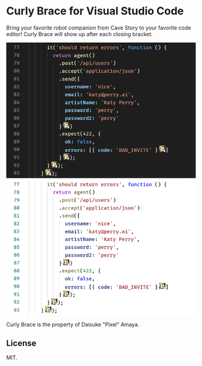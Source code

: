 # Curly Brace for Visual Studio Code

Bring your favorite robot companion from Cave Story to your favorite code editor! Curly Brace will show up after each closing bracket.

![Curly Brace on a dark theme](screenshots/dark.png)
![Curly Brace on a light theme](screenshots/light.png)

Curly Brace is the property of Daisuke "Pixel" Amaya.

## License

MIT.
